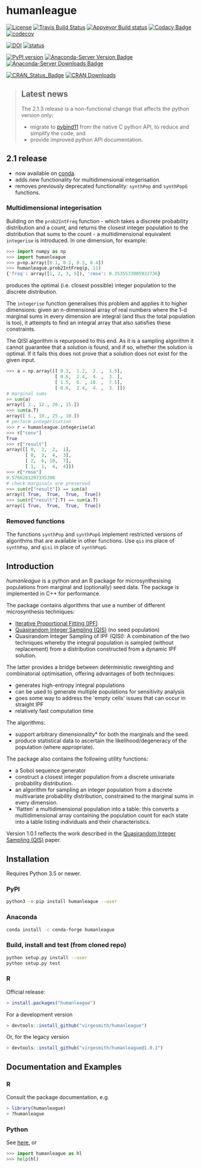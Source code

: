 # humanleague

[![License](https://img.shields.io/github/license/mashape/apistatus.svg)](https://opensource.org/licenses/MIT)
[![Travis Build Status](https://travis-ci.org/virgesmith/humanleague.png?branch=master)](https://travis-ci.org/virgesmith/humanleague)
[![Appveyor Build status](https://ci.appveyor.com/api/projects/status/x9oypgryt21ndc3p?svg=true)](https://ci.appveyor.com/project/virgesmith/humanleague)
[![Codacy Badge](https://api.codacy.com/project/badge/Grade/9cb56a2ff5f84817805d593823bee3e7)](https://app.codacy.com/app/virgesmith/humanleague?utm_source=github.com&utm_medium=referral&utm_content=virgesmith/humanleague&utm_campaign=Badge_Grade_Dashboard)
[![codecov](https://codecov.io/gh/virgesmith/humanleague/branch/master/graph/badge.svg)](https://codecov.io/gh/virgesmith/humanleague)

[![DOI](https://zenodo.org/badge/DOI/10.5281/zenodo.1970941.svg)](https://doi.org/10.5281/zenodo.1970941)
[![status](https://joss.theoj.org/papers/d5aaf6e1c2efed431c506762622473b4/status.svg)](https://joss.theoj.org/papers/d5aaf6e1c2efed431c506762622473b4)

[![PyPI version](https://badge.fury.io/py/humanleague.svg)](https://badge.fury.io/py/humanleague)
[![Anaconda-Server Version Badge](https://anaconda.org/conda-forge/humanleague/badges/version.svg)](https://anaconda.org/conda-forge/humanleague)
[![Anaconda-Server Downloads Badge](https://anaconda.org/conda-forge/humanleague/badges/downloads.svg)](https://anaconda.org/conda-forge/humanleague)

[![CRAN\_Status\_Badge](https://www.r-pkg.org/badges/version/humanleague)](https://CRAN.R-project.org/package=humanleague)
[![CRAN Downloads](https://cranlogs.r-pkg.org/badges/grand-total/humanleague?color=black)](https://cran.r-project.org/package=humanleague)

> ## Latest news
>
> The 2.1.3 release is a non-functional change that affects the python version only:
>
> - migrate to [pybind11](pybind11.readthedocs.io/) from the native C python API, to reduce and simplify the code, and
> - provide improved python API documentation.

## 2.1 release

- now available on [conda](https://conda.io/docs/index.html).
- adds new functionality for multidimensional integerisation.
- removes previously deprecated functionality: `synthPop` and `synthPopG` functions.

### Multidimensional integerisation

Building on the `prob2IntFreq` function - which takes a discrete probability distribution and a count, and returns the closest integer population to the distribution that sums to the count - a multidimensional equivalent `integerise` is introduced.
In one dimension, for example:

```python
>>> import numpy as np
>>> import humanleague
>>> p=np.array([0.1, 0.2, 0.3, 0.4])
>>> humanleague.prob2IntFreq(p, 11)
{'freq': array([1, 2, 3, 5]), 'rmse': 0.3535533905932736}

```

produces the optimal (i.e. closest possible) integer population to the discrete distribution.

The `integerise` function generalises this problem and applies it to higher dimensions: given an n-dimensional array of real numbers where the 1-d marginal sums in every dimension are integral (and thus the total population is too), it attempts to find an integral array that also satisfies these constraints. 

The QISI algorithm is repurposed to this end. As it is a sampling algorithm it cannot guarantee that a solution is found, and if so, whether the solution is optimal. If it fails this does not prove that a solution does not exist for the given input.

```python
>>> a = np.array([[ 0.3,  1.2,  2. ,  1.5],
                  [ 0.6,  2.4,  4. ,  3. ],
                  [ 1.5,  6. , 10. ,  7.5],
                  [ 0.6,  2.4,  4. ,  3. ]])
# marginal sums
>> sum(a)
array([ 3., 12., 20., 15.])
>>> sum(a.T)
array([ 5., 10., 25., 10.])
# perform integerisation
>>> r = humanleague.integerise(a)
>>> r["conv"]
True
>>> r["result"]
array([[ 0,  2,  2,  1],
       [ 0,  3,  4,  3],
       [ 2,  6, 10,  7],
       [ 1,  1,  4,  4]])
>>> r["rmse"]
0.5766281297335398
# check marginals are preserved
>>> sum(r["result"]) == sum(a)
array([ True,  True,  True,  True])
>>> sum(r["result"].T) == sum(a.T)
array([ True,  True,  True,  True])
```

### Removed functions

The functions `synthPop` and `synthPopG` implement restricted versions of algorithms that are available in other functions.
Use `qis` ins place of `synthPop`, and `qisi` in place of `synthPopG`.

## Introduction

*humanleague* is a python and an R package for microsynthesising populations from marginal and (optionally) seed data. The package is implemented in C++ for performance.

The package contains algorithms that use a number of different microsynthesis techniques:

- [Iterative Proportional Fitting (IPF)](https://en.wikipedia.org/wiki/Iterative_proportional_fitting)
- [Quasirandom Integer Sampling (QIS)](http://jasss.soc.surrey.ac.uk/20/4/14.html) (no seed population)
- Quasirandom Integer Sampling of IPF (QISI): A combination of the two techniques whereby the integral population is sampled (without replacement) from a distribution constructed from a dynamic IPF solution.

The latter provides a bridge between deterministic reweighting and combinatorial optimisation, offering advantages of both techniques:

- generates high-entropy integral populations 
- can be used to generate multiple populations for sensitivity analysis
- goes some way to address the 'empty cells' issues that can occur in straight IPF
- relatively fast computation time

The algorithms:

- support arbitrary dimensionality* for both the marginals and the seed.
- produce statistical data to ascertain the likelihood/degeneracy of the population (where appropriate).

The package also contains the following utility functions:

- a Sobol sequence generator
- construct a closest integer population from a discrete univariate probability distribution.
- an algorithm for sampling an integer population from a discrete multivariate probability distribution, constrained to the marginal sums in every dimension.
- 'flatten' a multidimensional population into a table: this converts a multidimensional array containing the population count for each state into a table listing individuals and their characteristics. 

Version 1.0.1 reflects the work described in the [Quasirandom Integer Sampling (QIS)](http://jasss.soc.surrey.ac.uk/20/4/14.html) paper.

## Installation

Requires Python 3.5 or newer.

### PyPI

```bash
python3 -m pip install humanleague --user
```

### Anaconda

```bash
conda install -c conda-forge humanleague
```

### Build, install and test (from cloned repo)

```bash
python setup.py install --user
python setup.py test
```

### R

Official release:

```r
> install.packages("humanleague")
```

For a development version

```r
> devtools::install_github("virgesmith/humanleague")
```

Or, for the legacy version

```r
> devtools::install_github("virgesmith/humanleague@1.0.1")
```

## Documentation and Examples

### R

Consult the package documentation, e.g.

```r
> library(humanleague)
> ?humanleague
```

### Python

See [here](doc/api.md), or

```python
>>> import humanleague as hl
>>> help(hl)
```
